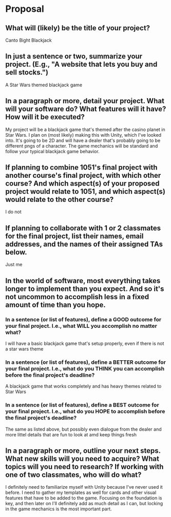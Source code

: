 # Proposal

## What will (likely) be the title of your project?

Canto Bight Blackjack

## In just a sentence or two, summarize your project. (E.g., "A website that lets you buy and sell stocks.")

A Star Wars themed blackjack game

## In a paragraph or more, detail your project. What will your software do? What features will it have? How will it be executed?

My project will be a blackjack game that's themed after the casino planet in Star Wars. I plan on (most likely) making this with Unity, which I've looked into. It's going to be 2D and will have a dealer that's probably going to be different pngs of a character. The game mechanics will be standard and follow your typical blackjack game behavior. 

## If planning to combine 1051's final project with another course's final project, with which other course? And which aspect(s) of your proposed project would relate to 1051, and which aspect(s) would relate to the other course?
I do not

## If planning to collaborate with 1 or 2 classmates for the final project, list their names, email addresses, and the names of their assigned TAs below.

Just me

## In the world of software, most everything takes longer to implement than you expect. And so it's not uncommon to accomplish less in a fixed amount of time than you hope.


### In a sentence (or list of features), define a GOOD outcome for your final project. I.e., what WILL you accomplish no matter what?

I will have a basic blackjack game that's setup properly, even if there is not a star wars theme

### In a sentence (or list of features), define a BETTER outcome for your final project. I.e., what do you THINK you can accomplish before the final project's deadline?

A blackjack game that works completely and has heavy themes related to Star Wars

### In a sentence (or list of features), define a BEST outcome for your final project. I.e., what do you HOPE to accomplish before the final project's deadline?

The same as listed above, but possibly even dialogue from the dealer and more littel details that are fun to look at amd keep things fresh

## In a paragraph or more, outline your next steps. What new skills will you need to acquire? What topics will you need to research? If working with one of two classmates, who will do what?

I definitely need to familiarize myself with Unity because I've never used it before. I need to gather my templates as well for cards and other visual features that have to be added to the game. Focusing on the foundation is key, and then later on I'll definitely add as much detail as I can, but locking in the game mechanics is the most important part.